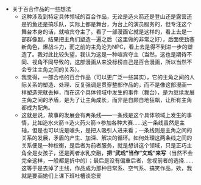 - 关于百合作品的一些想法
	- 这种涉及到特定具体领域的百合作品，无论是造火箭还是登山还是露营还是钓鱼还是搞乐队，实际上都是舞台，为台上的演员服务的，但专注这个舞台本身的话，就喧宾夺主了。看了一部漫画它就是这样的，看上去是一部群像剧，结果把主角们塑造一遍之后（这里做的非常之好），后面使劲塞新角色，爆战斗力，而之前的主角沦为NPC，看上去是得不到进一步的塑造了。我对此比较失望，我认为这是一种喧宾夺主（当然，这也是期待不同、视角不同导致的，这部漫画从来没标榜自己是百合漫画，所以当然不会专注主角之间的关系）。
	- 我觉得，一部合格的百合作品（可以更广泛一些其实），它的主角之间的人际关系的塑造、处理、反复强调是贯穿整部作品的，而不是像这部漫画一样塑造完就丢掉，而在这个具体领域中发生的事件（舞台），是为继续发展主角之间的矛盾，是为了让主角成长，而非是自顾自地狂飙，让所有主角都成为配角。
	- 这就是说，故事的发展会有两条线——一条线是这个具体领域上发生的事情，比如造水火箭->造火药火箭->参加各种大赛……这一条线虽然是主轴，但是也可以说是噱头，是把人吸引人进来看；一条线则是主角之间的关系的发展，矛盾的产生、加深、解决的循环。如何处理这两条线之间的关系便是一种权衡，是后者为前者服务，就是想讲这个领域，只是正巧主角全是女孩子，还是两者水乳交融，**把“武戏”当作“文戏”来写**（当然不会完全这样，一般都是折中的）；最后是没有偏重后者，忽视前者的选择……这等于是去掉了主线，作品成为那种日常系、空气系、搞笑作品，欸，我就是要画她们上课下班吐槽谈恋爱